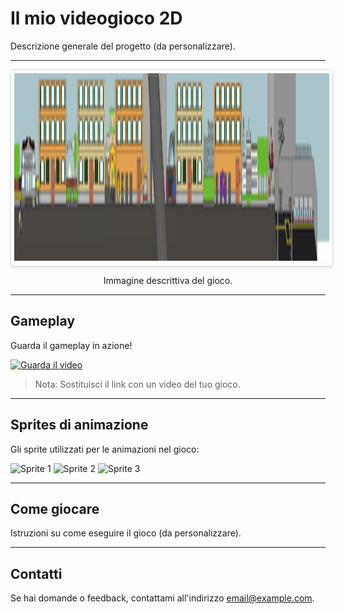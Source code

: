 # Il mio videogioco 2D

Descrizione generale del progetto (da personalizzare).

---


<div style="width: 100%; overflow-x: auto; border: 1px solid #ddd; border-radius: 4px; box-shadow: 0 2px 5px rgba(0, 0, 0, 0.1); padding: 5px; white-space: nowrap;">
  <img src="sfondo.png" alt="Immagine principale del gioco" style="height: 300px; width: auto; min-width: 100%; display: inline-block;" />
</div>
<p style="text-align: center;">Immagine descrittiva del gioco.</p>

---

## Gameplay

Guarda il gameplay in azione!

[![Guarda il video](https://img.youtube.com/vi/dQw4w9WgXcQ/0.jpg)](https://www.youtube.com/watch?v=dQw4w9WgXcQ)

> Nota: Sostituisci il link con un video del tuo gioco.

---

## Sprites di animazione

Gli sprite utilizzati per le animazioni nel gioco:

![Sprite 1](Assets/sprite/Sprite%20Giocatore.png)
![Sprite 2](Assets/sprite/Sprite%20Nemico.png)
![Sprite 3](Assets/sprite/Sprite%20Ostacolo.png)

---

## Come giocare

Istruzioni su come eseguire il gioco (da personalizzare).

---

## Contatti

Se hai domande o feedback, contattami all'indirizzo [email@example.com](mailto:email@example.com).
